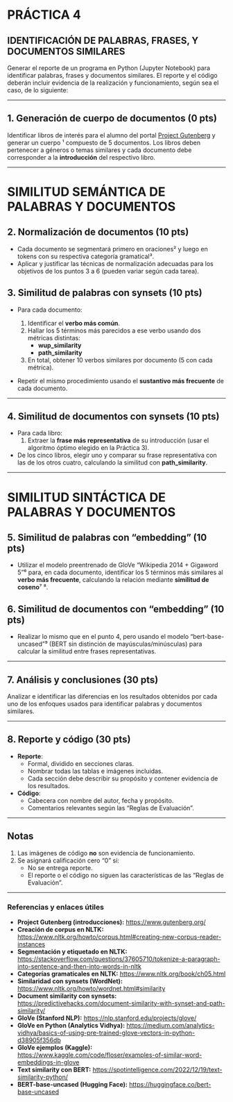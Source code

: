 # PRÁCTICA 4  
## IDENTIFICACIÓN DE PALABRAS, FRASES, Y DOCUMENTOS SIMILARES

Generar el reporte de un programa en Python (Jupyter Notebook) para identificar palabras, frases y documentos similares. El reporte y el código deberán incluir evidencia de la realización y funcionamiento, según sea el caso, de lo siguiente:

---

## 1. Generación de cuerpo de documentos (0 pts)

Identificar libros de interés para el alumno del portal [Project Gutenberg](https://www.gutenberg.org/) y generar un cuerpo ¹ compuesto de 5 documentos. Los libros deben pertenecer a géneros o temas similares y cada documento debe corresponder a la **introducción** del respectivo libro.

---

# SIMILITUD SEMÁNTICA DE PALABRAS Y DOCUMENTOS

## 2. Normalización de documentos (10 pts)

- Cada documento se segmentará primero en oraciones² y luego en tokens con su respectiva categoría gramatical³.  
- Aplicar y justificar las técnicas de normalización adecuadas para los objetivos de los puntos 3 a 6 (pueden variar según cada tarea).

## 3. Similitud de palabras con synsets (10 pts)

- Para cada documento:
  1. Identificar el **verbo más común**.  
  2. Hallar los 5 términos más parecidos a ese verbo usando dos métricas distintas:
     - **wup_similarity**  
     - **path_similarity**  
  3. En total, obtener 10 verbos similares por documento (5 con cada métrica).

- Repetir el mismo procedimiento usando el **sustantivo más frecuente** de cada documento.

---

## 4. Similitud de documentos con synsets (10 pts)

- Para cada libro:
  1. Extraer la **frase más representativa** de su introducción (usar el algoritmo óptimo elegido en la Práctica 3).  
- De los cinco libros, elegir uno y comparar su frase representativa con las de los otros cuatro, calculando la similitud con **path_similarity**.

---

# SIMILITUD SINTÁCTICA DE PALABRAS Y DOCUMENTOS

## 5. Similitud de palabras con “embedding” (10 pts)

- Utilizar el modelo preentrenado de GloVe “Wikipedia 2014 + Gigaword 5”⁶ para, en cada documento, identificar los 5 términos más similares al **verbo más frecuente**, calculando la relación mediante **similitud de coseno**⁷ ⁸.

## 6. Similitud de documentos con “embedding” (10 pts)

- Realizar lo mismo que en el punto 4, pero usando el modelo “bert-base-uncased”⁹ (BERT sin distinción de mayúsculas/minúsculas) para calcular la similitud entre frases representativas.

---

## 7. Análisis y conclusiones (30 pts)

Analizar e identificar las diferencias en los resultados obtenidos por cada uno de los enfoques usados para identificar palabras y documentos similares.

---

## 8. Reporte y código (30 pts)

- **Reporte**:
  - Formal, dividido en secciones claras.  
  - Nombrar todas las tablas e imágenes incluidas.  
  - Cada sección debe describir su propósito y contener evidencia de los resultados.  
- **Código**:
  - Cabecera con nombre del autor, fecha y propósito.  
  - Comentarios relevantes según las “Reglas de Evaluación”.

---

## Notas

1. Las imágenes de código **no** son evidencia de funcionamiento.  
2. Se asignará calificación cero “0” si:
   - No se entrega reporte.  
   - El reporte o el código no siguen las características de las “Reglas de Evaluación”.

---

### Referencias y enlaces útiles

- **Project Gutenberg (introducciones):** https://www.gutenberg.org/  
- **Creación de corpus en NLTK:** https://www.nltk.org/howto/corpus.html#creating-new-corpus-reader-instances  
- **Segmentación y etiquetado en NLTK:** https://stackoverflow.com/questions/37605710/tokenize-a-paragraph-into-sentence-and-then-into-words-in-nltk  
- **Categorías gramaticales en NLTK:** https://www.nltk.org/book/ch05.html  
- **Similaridad con synsets (WordNet):** https://www.nltk.org/howto/wordnet.html#similarity  
- **Document similarity con synsets:** https://predictivehacks.com/document-similarity-with-synset-and-path-similarity/  
- **GloVe (Stanford NLP):** https://nlp.stanford.edu/projects/glove/  
- **GloVe en Python (Analytics Vidhya):** https://medium.com/analytics-vidhya/basics-of-using-pre-trained-glove-vectors-in-python-d38905f356db  
- **GloVe ejemplos (Kaggle):** https://www.kaggle.com/code/floser/examples-of-similar-word-embeddings-in-glove  
- **Text similarity con BERT:** https://spotintelligence.com/2022/12/19/text-similarity-python/  
- **BERT-base-uncased (Hugging Face):** https://huggingface.co/bert-base-uncased  
